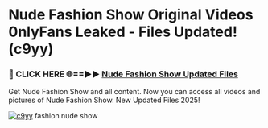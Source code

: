 # Nude Fashion Show Original Videos 0nlyFans Leaked - Files Updated! (c9yy)

<h3>🔴 CLICK HERE 🌐==►► <a href="https://tinyurl.com/52m3yx9h" rel="nofollow">Nude Fashion Show Updated Files</a></h3>

Get Nude Fashion Show and all content. Now you can access all videos and pictures of Nude Fashion Show. New Updated Files 2025!

[![c9yy](https://i.imgur.com/TnHtlc8.gif)](https://tinyurl.com/52m3yx9h)
fashion nude show